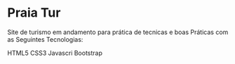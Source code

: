 # Praia Tur 

Site de turismo em andamento para prática de tecnicas e boas Práticas com as Seguintes Tecnologias:

HTML5
CSS3
Javascri
Bootstrap
